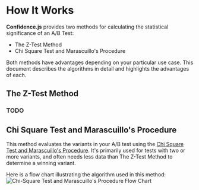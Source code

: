 # How It Works

**Confidence.js** provides two methods for calculating the statistical significance of an A/B Test:
- The Z-Test Method
- Chi Square Test and Marascuillo's Procedure

Both methods have advantages depending on your particular use case. This document describes the algorithms in detail and highlights the advantages of each.

## The Z-Test Method

### TODO

## Chi Square Test and Marascuillo's Procedure

This method evaluates the variants in your A/B test using the [Chi Square Test and Marascuillo's Procedure](http://www.prenhall.com/behindthebook/0136149901/pdf/Levine_CH12.pdf). It's primarily used for tests with two or more variants, and often needs less data than The Z-Test Method to determine a winning variant.

Here is a flow chart illustrating the algorithm used in this method:
![Chi-Square Test and Marascuillo's Procedure Flow Chart](http://sendwithus.github.io/confidence/docs/Marascuillo-FlowChart.png)
